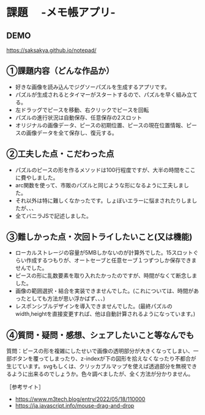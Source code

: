 # 課題　 -メモ帳アプリ-

## DEMO
https://saksakya.github.io/notepad/

## ①課題内容（どんな作品か）
- 好きな画像を読み込んでジグソーパズルを生成するアプリです。
- パズルが生成されるとタイマーがスタートするので、パズルを早く組み立てる。
- 左ドラッグでピースを移動、右クリックでピースを回転
- パズルの進行状況は自動保存、任意保存の2スロット
- オリジナルの画像データ、ピースの初期位置、ピースの現在位置情報、ピースの画像データを全て保存し、復元する。

## ②工夫した点・こだわった点
- パズルのピースの形を作るメソッドは100行程度ですが、大半の時間をここに費やしました。
- arc関数を使って、市販のパズルと同じような形になるように工夫しました。
- それ以外は特に難しくなかったです。しょぼいエラーに悩まされたりしましたが、、、
- 全てバニラJSで記述しました。

## ③難しかった点・次回トライしたいこと(又は機能)
- ローカルストレージの容量が5MBしかないのが計算外でした。15スロットぐらい作成するつもりが、オートセーブと任意セーブ１つずつしか保存できませんでした。
- ピースの形に乱数要素を取り入れたかったのですが、時間がなくて断念しました。
- 画像の範囲選択・結合を実装できませんでした。(これについては、時間があったとしても方法が思い浮かばず、、、)
- レスポンシブルデザインを導入できませんでした。(最終パズルのwidth,heightを直接変更すれば、他は自動計算されるようになっています。)

## ④質問・疑問・感想、シェアしたいこと等なんでも
質問：ピースの形を複雑にしたせいで画像の透明部分が大きくなってしまい、一部ボタンを覆ってしまったり、z-indexが下の図形を拾えなくなったり不都合が生じています。svgもしくは、クリッカブルマップを使えば透過部分を無視できるように出来るのでしょうか。色々調べましたが、全く方法が分かりません。

［参考サイト］
 - https://www.m3tech.blog/entry/2022/05/18/110000
 - https://ja.javascript.info/mouse-drag-and-drop
